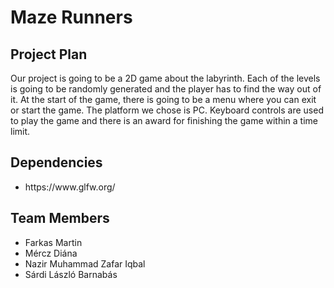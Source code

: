 <h1>
  Maze Runners
</h1>
<h2>
  Project Plan
</h2>
<p>
  Our project is going to be a 2D game about the labyrinth. Each of the levels is going to be randomly generated and the player has to find the way out of it. At the start of the game, there is going to be a menu where you can exit or start the game. The platform we chose is PC. Keyboard controls are used to play the game and there is an award for finishing the game within a time limit.
</p>
<h2>
  Dependencies
</h2>
<ul>
  <li>https://www.glfw.org/</li>
</ul>
<h2>
  Team Members
</h2>
<ul>
  <li>Farkas Martin</li>
  <li>Mércz Diána</li>
  <li>Nazir Muhammad Zafar Iqbal</li>
  <li>Sárdi László Barnabás</li>
</ul>
